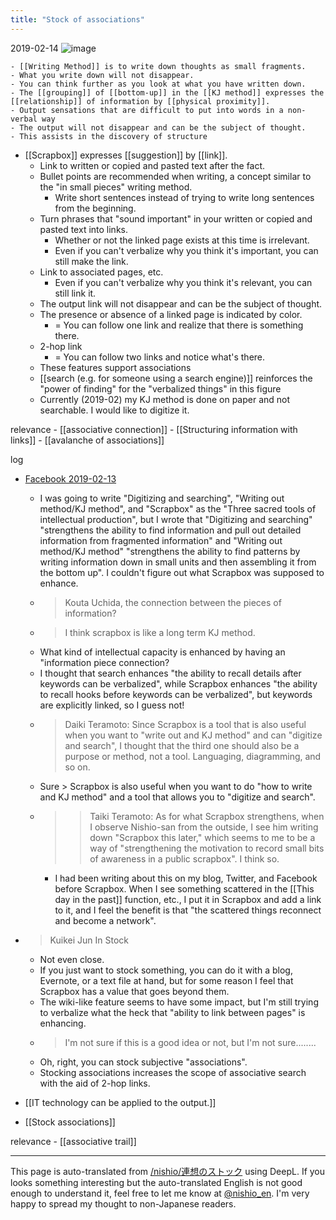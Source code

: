 ```yaml
---
title: "Stock of associations"
---
```


2019-02-14
![image](https://gyazo.com/24df596bb9879ec4519427145bc8ff28/thumb/1000)

    - [[Writing Method]] is to write down thoughts as small fragments.
    - What you write down will not disappear.
    - You can think further as you look at what you have written down.
    - The [[grouping]] of [[bottom-up]] in the [[KJ method]] expresses the [[relationship]] of information by [[physical proximity]].
    - Output sensations that are difficult to put into words in a non-verbal way
    - The output will not disappear and can be the subject of thought.
    - This assists in the discovery of structure
- [[Scrapbox]] expresses [[suggestion]] by [[link]].
    - Link to written or copied and pasted text after the fact.
    - Bullet points are recommended when writing, a concept similar to the "in small pieces" writing method.
        - Write short sentences instead of trying to write long sentences from the beginning.
    - Turn phrases that "sound important" in your written or copied and pasted text into links.
        - Whether or not the linked page exists at this time is irrelevant.
        - Even if you can't verbalize why you think it's important, you can still make the link.
    - Link to associated pages, etc.
        - Even if you can't verbalize why you think it's relevant, you can still link it.
    - The output link will not disappear and can be the subject of thought.
    - The presence or absence of a linked page is indicated by color.
        - = You can follow one link and realize that there is something there.
    - 2-hop link
        - = You can follow two links and notice what's there.
    - These features support associations
    - [[search (e.g. for someone using a search engine)]] reinforces the "power of finding" for the "verbalized things" in this figure
    - Currently (2019-02) my KJ method is done on paper and not searchable. I would like to digitize it.

relevance
    - [[associative connection]]
    - [[Structuring information with links]]
    - [[avalanche of associations]]

log
- [Facebook 2019-02-13](https://www.facebook.com/nishiohirokazu/posts/10217527869885157)
    - I was going to write "Digitizing and searching", "Writing out method/KJ method", and "Scrapbox" as the "Three sacred tools of intellectual production", but I wrote that "Digitizing and searching" "strengthens the ability to find information and pull out detailed information from fragmented information" and "Writing out method/KJ method" "strengthens the ability to find patterns by writing information down in small units and then assembling it from the bottom up". I couldn't figure out what Scrapbox was supposed to enhance.
    - > Kouta Uchida, the connection between the pieces of information?
    - > I think scrapbox is like a long term KJ method.
    - What kind of intellectual capacity is enhanced by having an "information piece connection?
    - I thought that search enhances "the ability to recall details after keywords can be verbalized", while Scrapbox enhances "the ability to recall hooks before keywords can be verbalized", but keywords are explicitly linked, so I guess not!
    - > Daiki Teramoto: Since Scrapbox is a tool that is also useful when you want to "write out and KJ method" and can "digitize and search", I thought that the third one should also be a purpose or method, not a tool. Languaging, diagramming, and so on.
    - Sure > Scrapbox is also useful when you want to do "how to write and KJ method" and a tool that allows you to "digitize and search".
    - > >Taiki Teramoto: As for what Scrapbox strengthens, when I observe Nishio-san from the outside, I see him writing down "Scrapbox this later," which seems to me to be a way of "strengthening the motivation to record small bits of awareness in a public scrapbox". I think so.
        - I had been writing about this on my blog, Twitter, and Facebook before Scrapbox. When I see something scattered in the [[This day in the past]] function, etc., I put it in Scrapbox and add a link to it, and I feel the benefit is that "the scattered things reconnect and become a network".
- > Kuikei Jun In Stock
    - Not even close.
    - If you just want to stock something, you can do it with a blog, Evernote, or a text file at hand, but for some reason I feel that Scrapbox has a value that goes beyond them.
    - The wiki-like feature seems to have some impact, but I'm still trying to verbalize what the heck that "ability to link between pages" is enhancing.
    - > I'm not sure if this is a good idea or not, but I'm not sure........
    - Oh, right, you can stock subjective "associations".
    - Stocking associations increases the scope of associative search with the aid of 2-hop links.

- [[IT technology can be applied to the output.]]

- [[Stock associations]]

relevance
    - [[associative trail]]

---
This page is auto-translated from [/nishio/連想のストック](https://scrapbox.io/nishio/連想のストック) using DeepL. If you looks something interesting but the auto-translated English is not good enough to understand it, feel free to let me know at [@nishio_en](https://twitter.com/nishio_en). I'm very happy to spread my thought to non-Japanese readers.